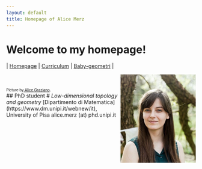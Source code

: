 ```yaml
---
layout: default
title: Homepage of Alice Merz
---
```

# Welcome to my homepage!
| [Homepage](./index.html) | [Curriculum](./curriculum.html)    | [Baby-geometri](./babygeometri.html) | 

<img src="fotocv.jpeg" alt="me" style="float:right" width="200"/> <br>
<figcaption><small><small>Picture by</small><a href="http://alice-graziano.com" target="_blank"><small> Alice Graziano</small></a>.</small></figcaption>
## PhD student 
# <em>Low-dimensional topology and geometry</em>
[Dipartimento di Matematica](https://www.dm.unipi.it/webnew/it), University of Pisa
alice.merz (at) phd.unipi.it






